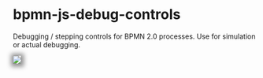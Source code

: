 # bpmn-js-debug-controls

Debugging / stepping controls for BPMN 2.0 processes. Use for simulation or actual debugging.

<img src="https://raw.githubusercontent.com/Nikku/bpmn-js-debug-overlay/master/docs/debug.gif" style="max-width: 100%; box-shadow: 1px 1px 10px 5px rgba(143,143,143,1);" />
